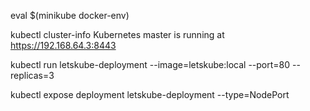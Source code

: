 
eval $(minikube docker-env)

kubectl cluster-info
Kubernetes master is running at https://192.168.64.3:8443

kubectl run letskube-deployment --image=letskube:local --port=80 --replicas=3

kubectl expose deployment letskube-deployment --type=NodePort

